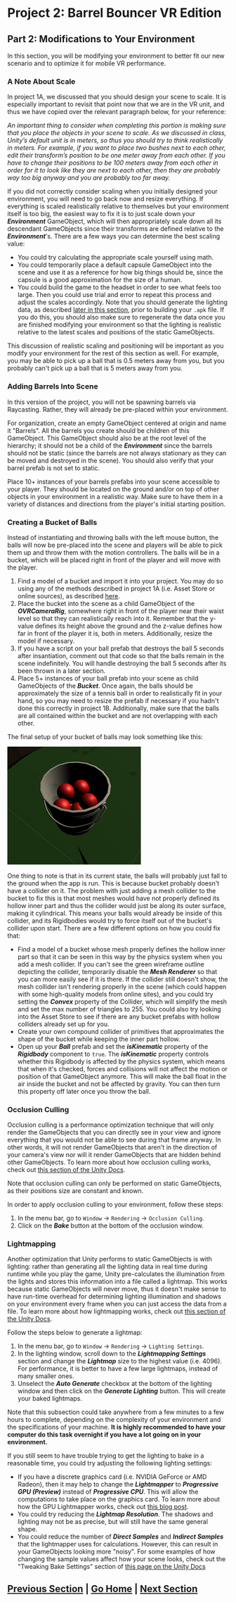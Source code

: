 # Project 2: Barrel Bouncer VR Edition

## Part 2: Modifications to Your Environment

In this section, you will be modifying your environment to better fit our new scenario and to optimize it for mobile VR performance.

### A Note About Scale

In project 1A, we discussed that you should design your scene to scale. It is especially important to revisit that point now that we are in the VR unit, and thus we have copied over the relevant paragraph below, for your reference:

_An important thing to consider when completing this portion is making sure that you place the objects in your scene to scale. As we discussed in class, Unity’s default unit is in meters, so thus you should try to think realistically in meters. For example, if you want to place two bushes next to each other, edit their transform’s position to be one meter away from each other. If you have to change their positions to be 100 meters away from each other in order for it to look like they are next to each other, then they are probably way too big anyway and you are probably too far away._

If you did not correctly consider scaling when you initially designed your environment, you will need to go back now and resize everything. If everything is scaled realistically relative to themselves but your environment itself is too big, the easiest way to fix it is to just scale down your _**Environment**_ GameObject, which will then appropriately scale down all its descendant GameObjects since their transforms are defined relative to the _**Environment**_'s. There are a few ways you can determine the best scaling value:

- You could try calculating the appropriate scale yourself using math.
- You could temporarily place a default capsule GameObject into the scene and use it as a reference for how big things should be, since the capsule is a good approximation for the size of a human.
- You could build the game to the headset in order to see what feels too large. Then you could use trial and error to repeat this process and adjust the scales accordingly. Note that you should generate the lighting data, as described [later in this section](#lightmapping), prior to building your `.apk` file. If you do this, you should also make sure to regenerate the data once you are finished modifying your environment so that the lighting is realistic relative to the latest scales and positions of the static GameObjects.

This discussion of realistic scaling and positioning will be important as you modify your environment for the rest of this section as well. For example, you may be able to pick up a ball that is 0.5 meters away from you, but you probably can't pick up a ball that is 5 meters away from you.

### Adding Barrels Into Scene

In this version of the project, you will not be spawning barrels via Raycasting. Rather, they will already be pre-placed within your environment.

For organization, create an empty GameObject centered at origin and name it "Barrels". All the barrels you create should be children of this GameObject. This GameObject should also be at the root level of the hierarchy; it should not be a child of the _**Environment**_ since the barrels should not be static (since the barrels are not always stationary as they can be moved and destroyed in the scene). You should also verify that your barrel prefab is not set to static.

Place 10+ instances of your barrels prefabs into your scene accessible to your player. They should be located on the ground and/or on top of other objects in your environment in a realistic way. Make sure to have them in a variety of distances and directions from the player's initial starting position.

### Creating a Bucket of Balls

Instead of instantiating and throwing balls with the left mouse button, the balls will now be pre-placed into the scene and players will be able to pick them up and throw them with the motion controllers. The balls will be in a bucket, which will be placed right in front of the player and will move with the player. 

1. Find a model of a bucket and import it into your project. You may do so using any of the methods described in project 1A (i.e. Asset Store or online sources), as described [here](https://cmsc388m.github.io/spring20/project1a/import-models/).
2. Place the bucket into the scene as a child GameObject of the _**OVRCameraRig**_, somewhere right in front of the player near their waist level so that they can realistically reach into it. Remember that the y-value defines its height above the ground and the z-value defines how far in front of the player it is, both in meters. Additionally, resize the model if necessary.
3. If you have a script on your ball prefab that destroys the ball 5 seconds after insantiation, comment out that code so that the balls remain in the scene indefinitely. You will handle destroying the ball 5 seconds after its been thrown in a later section.
4. Place 5+ instances of your ball prefab into your scene as child GameObjects of the _**Bucket**_. Once again, the balls should be approximately the size of a tennis ball in order to realistically fit in your hand, so you may need to resize the prefab if necessary if you hadn't done this correctly in project 1B. Additionally, make sure that the balls are all contained within the bucket and are not overlapping with each other.

The final setup of your bucket of balls may look something like this:

![A bucket of balls in the scene](images/balls-bucket-setup.png)

One thing to note is that in its current state, the balls will probably just fall to the ground when the app is run. This is because bucket probably doesn't have a collider on it. The problem with just adding a mesh collider to the bucket to fix this is that most meshes would have not properly defined its hollow inner part and thus the collider would just be along its outer surface, making it cylindrical. This means your balls would already be inside of this collider, and its Rigidbodies would try to force itself out of the bucket's collider upon start. There are a few different options on how you could fix that:

- Find a model of a bucket whose mesh properly defines the hollow inner part so that it can be seen in this way by the physics system when you add a mesh collider. If you can't see the green wireframe outline depicting the collider, temporarily disable the _**Mesh Renderer**_ so that you can more easily see if it is there. If the collider still doesn't show, the mesh collider isn't rendering properly in the scene (which could happen with some high-quality models from online sites), and you could try setting the _**Convex**_ property of the Collider, which will simplify the mesh and set the max number of triangles to 255. You could also try looking into the Asset Store to see if there are any bucket prefabs with hollow colliders already set up for you.
- Create your own compound collider of primitives that approximates the shape of the bucket while keeping the inner part hollow.
- Open up your _**Ball**_ prefab and set the _**isKinematic**_ property of the _**Rigidbody**_ component to `true`. The _**isKinematic**_ property controls whether this Rigidbody is affected by the physics system, which means that when it's checked, forces and collisions will not affect the motion or position of that GameObject anymore. This will make the ball float in the air inside the bucket and not be affected by gravity. You can then turn this property off later once you throw the ball.

### Occlusion Culling

Occlusion culling is a performance optimization technique that will only render the GameObjects that you can directly see in your view and ignore everything that you would not be able to see during that frame anyway. In other words, it will not render GameObjects that aren't in the direction of your camera's view nor will it render GameObjects that are hidden behind other GameObjects. To learn more about how occlusion culling works, check out [this section of the Unity Docs](https://docs.unity3d.com/Manual/OcclusionCulling.html).

Note that occlusion culling can only be performed on static GameObjects, as their positions size are constant and known.

In order to apply occlusion culling to your environment, follow these steps:

1. In the menu bar, go to `Window` -> `Rendering` -> `Occlusion Culling`.
2. Click on the _**Bake**_ button at the bottom of the occlusion window.

### Lightmapping

Another optimization that Unity performs to static GameObjects is with lighting: rather than generating all the lighting data in real time during runtime while you play the game, Unity pre-calculates the illumination from the lights and stores this information into a file called a lightmap. This works because static GameObjects will never move, thus it doesn't make sense to have run-time overhead for determining lighting illumination and shadows on your environment every frame when you can just access the data from a file. To learn more about how lightmapping works, check out [this section of the Unity Docs](https://docs.unity3d.com/Manual/Lightmappers.html).

Follow the steps below to generate a lightmap:

1. In the menu bar, go to `Window` -> `Rendering` -> `Lighting Settings`.
2. In the lighting window, scroll down to the _**Lightmapping Settings**_ section and change the _**Lightmap**_ size to the highest value (i.e. 4096). For performance, it is better to have a few large lightmaps, instead of many smaller ones.
3. Unselect the _**Auto Generate**_ checkbox at the bottom of the lighting window and then click on the _**Generate Lighting**_ button. This will create your baked lightmaps.

Note that this subsection could take anywhere from a few minutes to a few hours to complete, depending on the complexity of your environment and the specifications of your machine. **It is highly recommended to have your computer do this task overnight if you have a lot going on in your environment.**

If you still seem to have trouble trying to get the lighting to bake in a reasonable time, you could try adjusting the following lighting settings:

- If you have a discrete graphics card (i.e. NVIDIA GeForce or AMD Radeon), then it may help to change the _**Lightmapper**_ to _**Progressive GPU (Preview)**_ instead of _**Progressive CPU**_. This will allow the computations to take place on the graphics card. To learn more about how the GPU Lightmapper works, check out [this blog post](https://blogs.unity3d.com/2019/05/20/gpu-lightmapper-a-technical-deep-dive/).
- You could try reducing the _**Lightmap Resolution**_. The shadows and lighting may not be as precise, but will still have the same general shape.
- You could reduce the number of _**Direct Samples**_ and _**Indirect Samples**_ that the lightmapper uses for calculations. However, this can result in your GameObjects looking more "noisy". For some examples of how changing the sample values affect how your scene looks, check out the "Tweaking Bake Settings" section of [this page on the Unity Docs](https://docs.unity3d.com/2019.2/Documentation/Manual/Lightmapping.html)

## [Previous Section](../setup) | [Go Home](..) | [Next Section](../locomotion)
